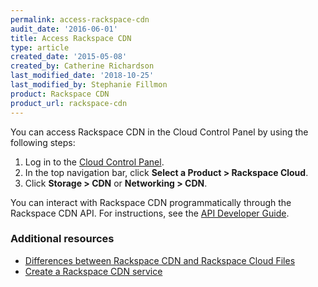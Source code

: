 ```yaml
---
permalink: access-rackspace-cdn
audit_date: '2016-06-01'
title: Access Rackspace CDN
type: article
created_date: '2015-05-08'
created_by: Catherine Richardson
last_modified_date: '2018-10-25'
last_modified_by: Stephanie Fillmon
product: Rackspace CDN
product_url: rackspace-cdn
---
```


You can access Rackspace CDN in the Cloud Control Panel by using the
following steps:

1. Log in to the [Cloud Control Panel](https://login.rackspace.com/).
2. In the top navigation bar, click **Select a Product > Rackspace Cloud**.
3. Click **Storage > CDN** or **Networking > CDN**.

You can interact with Rackspace CDN programmatically through the
Rackspace CDN API. For instructions, see the [API Developer Guide](https://docs.rackspace.com/docs/cdn/v1/developer-guide/).


### Additional resources

- [Differences between Rackspace CDN and Rackspace Cloud Files](/support/how-to/differences-between-rackspace-cdn-and-rackspace-cloud-files)
- [Create a Rackspace CDN service](/support/how-to/create-a-rackspace-cdn-service)
